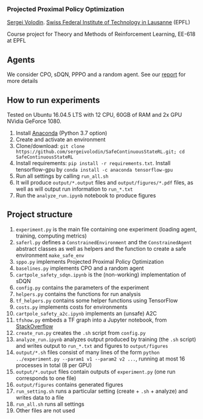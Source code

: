 ### Projected Proximal Policy Optimization

<a href="mailto:sergei.volodin@epfl.ch">Sergei Volodin</a>. <a href="http://epfl.ch">Swiss Federal Institute of Technology in Lausanne</a> (EPFL)

Course project for Theory and Methods of Reinforcement Learning, EE-618 at EPFL

## Agents
We consider CPO, sDQN, PPPO and a random agent. See our <a href="https://www.overleaf.com/read/cvxkswbspgpb">report</a> for more details

## How to run experiments
Tested on Ubuntu 16.04.5 LTS with 12 CPU, 60GB of RAM and 2x GPU NVidia GeForce 1080.

1. Install <a href="https://docs.conda.io/en/latest/miniconda.html">Anaconda</a> (Python 3.7 option)
2. Create and activate an environment
3. Clone/download: `git clone https://github.com/sergeivolodin/SafeContinuousStateRL.git; cd SafeContinuousStateRL`
4. Install requirements: `pip install -r requirements.txt`. Install tensorflow-gpu by `conda install -c anaconda tensorflow-gpu`
5. Run all settings by calling `run_all.sh`
6. It will produce `output/*.output` files and `output/figures/*.pdf` files, as well as will output run information to `run_*.txt`
7. Run the `analyze_run.ipynb` notebook to produce figures

## Project structure
1. `experiment.py` is the main file containing one experiment (loading agent, training, computing metrics)
2. `saferl.py` defines a `ConstrainedEnvironment` and the `ConstrainedAgent` abstract classes as well as helpers and the function to create a safe environment `make_safe_env`
3. `sppo.py` implements Projected Proximal Policy Optimization
4. `baselines.py` implements CPO and a random agent
5. `cartpole_safety_sdqn.ipynb` is the (non-working) implementation of sDQN
6. `config.py` contains the parameters of the experiment
7. `helpers.py` contains the functions for run analysis
8. `tf_helpers.py` contains some helper functions using TensorFlow
9. `costs.py` implements costs for environments
10. `cartpole_safety_a2c.ipynb` implements an (unsafe) A2C
11. `tfshow.py` embeds a TF graph into a Jupyter notebook, from <a href="https://stackoverflow.com/questions/38189119/simple-way-to-visualize-a-tensorflow-graph-in-jupyter">StackOverflow</a>
12. `create_run.py` creates the `.sh` script from `config.py`
13. `analyze_run.ipynb` analyzes output produced by training (the `.sh` script) and writes output to `run_*.txt` and figures to `output/figures`
14. `output/*.sh` files consist of many lines of the form `python ../experiment.py --param1 v1 --param2 v2 ...`, running at most 16 processes in total (8 per GPU)
15. `output/*.output` files contain outputs of `experiment.py` (one run corresponds to one file)
16. `output/figures` contains generated figures
17. `run_setting.sh` runs a particular setting (create + `.sh` + analyze) and writes data to a file
18. `run_all.sh` runs all settings
19. Other files are not used
